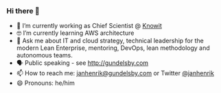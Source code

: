 ### Hi there 👋

- 🔭  I’m currently working as Chief Scientist @ [Knowit](github.com/knowit)
- 🤓 I’m currently learning AWS architecture
- 💬 Ask me about IT and cloud strategy, technical leadership for the modern Lean Enterprise, mentoring, DevOps, lean methodology and autonomous teams. 
- 🗣 Public speaking - see http://gundelsby.com
- 📫 How to reach me: janhenrik@gundelsby.com or Twitter [@janhenrik](twitter.com/janhenrik)
- 😄 Pronouns: he/him
